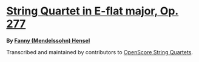 # [String Quartet in E-flat major, Op. 277][set]

__By [Fanny (Mendelssohn) Hensel][composer]__

[set]: https://musescore.com/openscore-string-quartets/sets/5150345
[composer]: https://musescore.com/openscore-string-quartets/sets?order=title&text=Hensel,+Fanny

Transcribed and maintained by contributors to [OpenScore String Quartets].

[OpenScore String Quartets]: https://musescore.com/openscore-string-quartets
